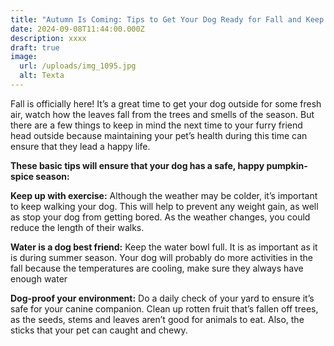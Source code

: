```yaml
---
title: "Autumn Is Coming: Tips to Get Your Dog Ready for Fall and Keep Them Healthy  "
date: 2024-09-08T11:44:00.000Z
description: xxxx
draft: true
image:
  url: /uploads/img_1095.jpg
  alt: Texta
---
```

Fall is officially here! It’s a great time to get your dog outside for some fresh air, watch how the leaves fall from the trees and smells of the season. But there are a few things to keep in mind the next time to your furry friend head outside because maintaining your pet’s health during this time can ensure that they lead a happy life.

**These basic tips will ensure that your dog has a safe, happy pumpkin-spice season:**

**Keep up with exercise:** Although the weather may be colder, it’s important to keep walking your dog. This will help to prevent any weight gain, as well as stop your dog from getting bored. As the weather changes, you could reduce the length of their walks.  

**Water is a dog best friend:** Keep the water bowl full. It is as important as it is during summer season. Your dog will probably do more activities in the fall because the temperatures are cooling, make sure they always have enough water

**Dog-proof your environment:** Do a daily check of your yard to ensure it’s safe for your canine companion. Clean up rotten fruit that’s fallen off trees, as the seeds, stems and leaves aren’t good for animals to eat. Also, the sticks that your pet can caught and chewy.
